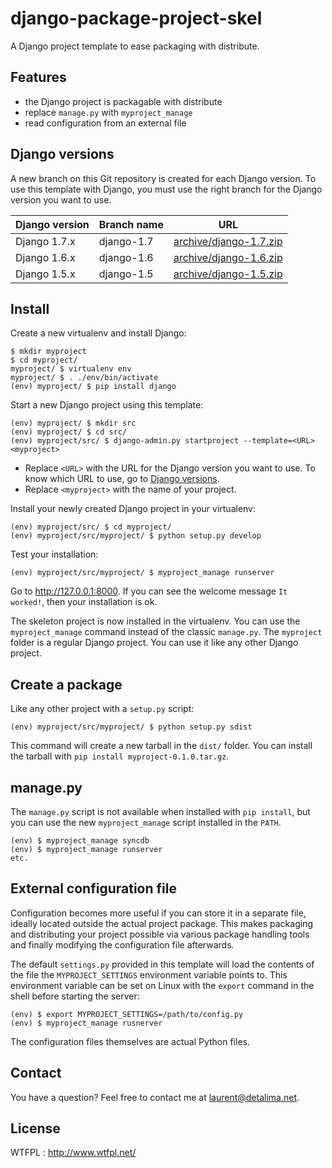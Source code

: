 django-package-project-skel
===========================

A Django project template to ease packaging with distribute.

Features
--------

- the Django project is packagable with distribute
- replace `manage.py` with `myproject_manage`
- read configuration from an external file

Django versions
---------------

A new branch on this Git repository is created for each Django version. To use
this template with Django, you must use the right branch for the Django version
you want to use.

| Django version | Branch name | URL |
|----------------|-------------|-----|
| Django 1.7.x   | django-1.7  | [archive/django-1.7.zip](https://github.com/lmeunier/django-package-project-skel/archive/django-1.7.zip) |
| Django 1.6.x   | django-1.6  | [archive/django-1.6.zip](https://github.com/lmeunier/django-package-project-skel/archive/django-1.6.zip) |
| Django 1.5.x   | django-1.5  | [archive/django-1.5.zip](https://github.com/lmeunier/django-package-project-skel/archive/django-1.5.zip) |


Install
-------

Create a new virtualenv and install Django:

    $ mkdir myproject
    $ cd myproject/
    myproject/ $ virtualenv env
    myproject/ $ . ./env/bin/activate
    (env) myproject/ $ pip install django

Start a new Django project using this template:

    (env) myproject/ $ mkdir src
    (env) myproject/ $ cd src/
    (env) myproject/src/ $ django-admin.py startproject --template=<URL> <myproject>

- Replace `<URL>` with the URL for the Django version you want to use. To know
  which URL to use, go to [Django versions](#django-versions).
- Replace `<myproject>` with the name of your project.

Install your newly created Django project in your virtualenv:

    (env) myproject/src/ $ cd myproject/
    (env) myproject/src/myproject/ $ python setup.py develop

Test your installation:

    (env) myproject/src/myproject/ $ myproject_manage runserver

Go to http://127.0.0.1:8000. If you can see the welcome message `It worked!`,
then your installation is ok.

The skeleton project is now installed in the virtualenv. You can use the
`myproject_manage` command instead of the classic `manage.py`. The `myproject`
folder is a regular Django project. You can use it like any other Django
project.

Create a package
----------------

Like any other project with a `setup.py` script:

    (env) myproject/src/myproject/ $ python setup.py sdist

This command will create a new tarball in the `dist/` folder. You can install
the tarball with `pip install myproject-0.1.0.tar.gz`.

manage.py
---------

The `manage.py` script is not available when installed with `pip install`, but
you can use the new `myproject_manage` script installed in the `PATH`.

    (env) $ myproject_manage syncdb
    (env) $ myproject_manage runserver
    etc.

External configuration file
---------------------------

Configuration becomes more useful if you can store it in a separate file,
ideally located outside the actual project package. This makes packaging and
distributing your project possible via various package handling tools and
finally modifying the configuration file afterwards.

The default `settings.py` provided in this template will load the contents of
the file the `MYPROJECT_SETTINGS` environment variable points to. This
environment variable can be set on Linux with the `export` command in the shell
before starting the server:

    (env) $ export MYPROJECT_SETTINGS=/path/to/config.py
    (env) $ myproject_manage rusnerver

The configuration files themselves are actual Python files.

Contact
-------

You have a question? Feel free to contact me at laurent@detalima.net.

License
-------

WTFPL : http://www.wtfpl.net/

